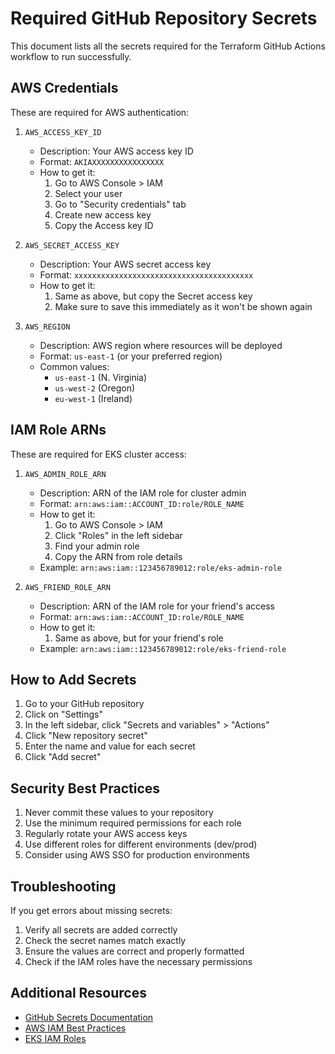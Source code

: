 # Required GitHub Repository Secrets

This document lists all the secrets required for the Terraform GitHub Actions workflow to run successfully.

## AWS Credentials
These are required for AWS authentication:

1. `AWS_ACCESS_KEY_ID`
   - Description: Your AWS access key ID
   - Format: `AKIAXXXXXXXXXXXXXXXX`
   - How to get it:
     1. Go to AWS Console > IAM
     2. Select your user
     3. Go to "Security credentials" tab
     4. Create new access key
     5. Copy the Access key ID

2. `AWS_SECRET_ACCESS_KEY`
   - Description: Your AWS secret access key
   - Format: `xxxxxxxxxxxxxxxxxxxxxxxxxxxxxxxxxxxxxxxx`
   - How to get it:
     1. Same as above, but copy the Secret access key
     2. Make sure to save this immediately as it won't be shown again

3. `AWS_REGION`
   - Description: AWS region where resources will be deployed
   - Format: `us-east-1` (or your preferred region)
   - Common values:
     - `us-east-1` (N. Virginia)
     - `us-west-2` (Oregon)
     - `eu-west-1` (Ireland)

## IAM Role ARNs
These are required for EKS cluster access:

1. `AWS_ADMIN_ROLE_ARN`
   - Description: ARN of the IAM role for cluster admin
   - Format: `arn:aws:iam::ACCOUNT_ID:role/ROLE_NAME`
   - How to get it:
     1. Go to AWS Console > IAM
     2. Click "Roles" in the left sidebar
     3. Find your admin role
     4. Copy the ARN from role details
   - Example: `arn:aws:iam::123456789012:role/eks-admin-role`

2. `AWS_FRIEND_ROLE_ARN`
   - Description: ARN of the IAM role for your friend's access
   - Format: `arn:aws:iam::ACCOUNT_ID:role/ROLE_NAME`
   - How to get it:
     1. Same as above, but for your friend's role
   - Example: `arn:aws:iam::123456789012:role/eks-friend-role`

## How to Add Secrets

1. Go to your GitHub repository
2. Click on "Settings"
3. In the left sidebar, click "Secrets and variables" > "Actions"
4. Click "New repository secret"
5. Enter the name and value for each secret
6. Click "Add secret"

## Security Best Practices

1. Never commit these values to your repository
2. Use the minimum required permissions for each role
3. Regularly rotate your AWS access keys
4. Use different roles for different environments (dev/prod)
5. Consider using AWS SSO for production environments

## Troubleshooting

If you get errors about missing secrets:
1. Verify all secrets are added correctly
2. Check the secret names match exactly
3. Ensure the values are correct and properly formatted
4. Check if the IAM roles have the necessary permissions

## Additional Resources

- [GitHub Secrets Documentation](https://docs.github.com/en/actions/security-guides/encrypted-secrets)
- [AWS IAM Best Practices](https://docs.aws.amazon.com/IAM/latest/UserGuide/best-practices.html)
- [EKS IAM Roles](https://docs.aws.amazon.com/eks/latest/userguide/security-iam.html) 